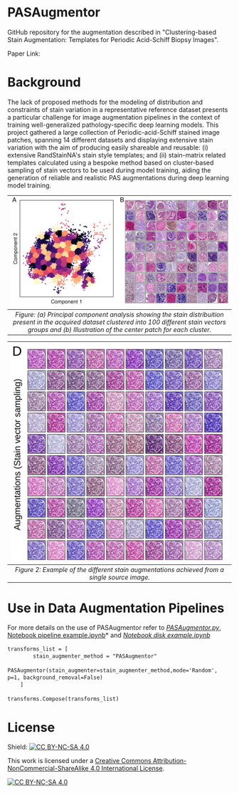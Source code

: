 # PASAugmentor
GitHub repository for the augmentation described in "Clustering-based Stain Augmentation: Templates for Periodic Acid-Schiff Biopsy Images".

Paper Link:

# Background
The lack of proposed methods for the modeling of distribution and constraints of stain variation in a representative reference
dataset presents a particular challenge for image augmentation pipelines in the context of training well-generalized pathology-specific deep learning models. This project gathered a large collection of Periodic-acid-Schiff stained image patches, spanning 14 different datasets and displaying extensive stain variation with the aim of producing easily shareable and reusable: (i) extensive RandStainNA's stain style templates; and (ii) stain-matrix related templates calculated using a bespoke method based on cluster-based sampling of stain vectors to be used during model training, aiding the generation of reliable and realistic PAS augmentations during deep learning model training.

| ![Figure 1: (a) Principal component analysis showing the stain distribuition present in the acquired dataset clustered into 100 different stain vectors groups and (b)  Illustration of the center patch for each cluster.](https://github.com/patologiivest/PASAugmentor/blob/main/Images/src/Fig2.png?raw=true) |
|:--:| 
| *Figure: (a) Principal component analysis showing the stain distribuition present in the acquired dataset clustered into 100 different stain vectors groups and (b)  Illustration of the center patch for each cluster.* |

| ![Figure 2: Example of the different stain augmentations achieved from a single source image.](https://github.com/patologiivest/PASAugmentor/blob/main/Images/src/AugmentedImages.png?raw=true) |
|:--:| 
| *Figure 2: Example of the different stain augmentations achieved from a single source image.*|


# Use in Data Augmentation Pipelines
For more details on the use of PASAugmentor refer to *[PASAugmentor.py](PASAugmentor.py)*, [Notebook pipeline example.ipynb](https://github.com/patologiivest/PASAugmentor/blob/52c960333215578575f57c2c9e9264a470cec8ff/Examples/Notebook%20pipeline%20example.ipynb)* and *[Notebook disk example.ipynb](https://github.com/patologiivest/PASAugmentor/blob/52c960333215578575f57c2c9e9264a470cec8ff/Examples/Notebook%20disk%20example.ipynb)*

```
transforms_list = [
        stain_augmenter_method = "PASAugmentor"
        PASAugmentor(stain_augmenter=stain_augmenter_method,mode='Random', p=1, background_removal=False)
    ]
    
transforms.Compose(transforms_list)
```

# License
Shield: [![CC BY-NC-SA 4.0][cc-by-nc-sa-shield]][cc-by-nc-sa]

This work is licensed under a
[Creative Commons Attribution-NonCommercial-ShareAlike 4.0 International License][cc-by-nc-sa].

[![CC BY-NC-SA 4.0][cc-by-nc-sa-image]][cc-by-nc-sa]

[cc-by-nc-sa]: http://creativecommons.org/licenses/by-nc-sa/4.0/
[cc-by-nc-sa-image]: https://licensebuttons.net/l/by-nc-sa/4.0/88x31.png
[cc-by-nc-sa-shield]: https://img.shields.io/badge/License-CC%20BY--NC--SA%204.0-lightgrey.svg

